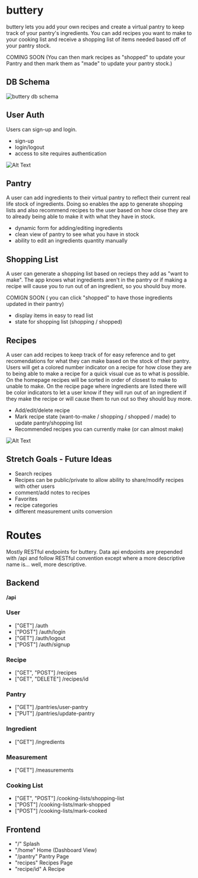 # buttery

buttery lets you add your own recipes and create a virtual pantry to keep track of your pantry's ingredients. You can add recipes you want to make to your cooking list and receive a shopping list of items needed based off of your pantry stock.

COMING SOON (You can then mark recipes as "shopped" to update your Pantry and then mark them as "made" to update your pantry stock.)

## DB Schema

![buttery db schema](https://i.imgur.com/kdGlheD.png)

## User Auth

Users can sign-up and login.

- sign-up
- login/logout
- access to site requires authentication

![Alt Text](https://media.giphy.com/media/ClZZPi3QXgXXoNRyyG/giphy.gif)

## Pantry

A user can add ingredients to their virtual pantry to reflect their current real life stock of ingredients. Doing so enables the app to generate
shopping lists and also recommend recipes to the user based on how close they are to already being able to make it with what they have in stock.

- dynamic form for adding/editing ingredients 
- clean view of pantry to see what you have in stock
- ability to edit an ingredients quantity manually 

## Shopping List

A user can generate a shopping list based on recieps they add as "want to make". The app knows what ingredients aren't in the pantry or if making a recipe will cause you to run out of an ingredient, so you should buy more.

COMIGN SOON ( you can click "shopped" to have those ingredients updated in their pantry)

- display items in easy to read list
- state for shopping list (shopping / shopped)

## Recipes

A user can add recipes to keep track of for easy reference and to get recomendations for what they can make based on the stock of their pantry.
Users will get a colored number indicator on a recipe for how close they are to being able to make a recipe for a quick visual cue as to what is possible. On the homepage recipes will be sorted in order of closest to make to unable to make. On the recipe page where ingredients are listed there will be color indicators to let a user know if they will run out of an ingredient if they make the recipe or will cause them to run out so they should buy more.

- Add/edit/delete recipe
- Mark recipe state (want-to-make / shopping / shopped / made) to update pantry/shopping list
- Recommended recipes you can currently make (or can almost make)

![Alt Text](https://media.giphy.com/media/YHw43U1Q8k6mSHg8Dy/giphy.gif)


## Stretch Goals - Future Ideas

- Search recipes
- Recipes can be public/private to allow ability to share/modify recipes with other users
- comment/add notes to recipes
- Favorites
- recipe categories
- different measurement units conversion

# Routes
Mostly RESTful endpoints for buttery. Data api endpoints are prepended with /api and follow RESTful convention except where a more descriptive name is... well, more descriptive.

## Backend

**/api**

### User

- ["GET"] /auth 
- ["POST"] /auth/login
- ["GET"] /auth/logout
- ["POST"] /auth/signup

### Recipe

- ["GET", "POST"] /recipes
- ["GET", "DELETE"] /recipes/id

### Pantry

- ["GET"] /pantries/user-pantry
- ["PUT"] /pantries/update-pantry

### Ingredient

- ["GET"] /ingredients

### Measurement

- ["GET"] /measurements

### Cooking List

- ["GET", "POST"] /cooking-lists/shopping-list
- ["POST"] /cooking-lists/mark-shopped
- ["POST"] /cooking-lists/mark-cooked

## Frontend

 - "/" Splash
 - "/home" Home (Dashboard View)
 - "/pantry" Pantry Page
 - "recipes" Recipes Page
 - "recipe/id" A Recipe
